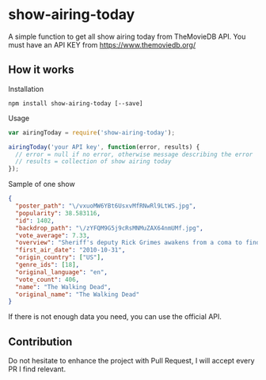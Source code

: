 # show-airing-today
A simple function to get all show airing today from TheMovieDB API.
You must have an API KEY from https://www.themoviedb.org/


## How it works

Installation
```cli
npm install show-airing-today [--save]
```

Usage
```javascript
var airingToday = require('show-airing-today');

airingToday('your API key', function(error, results) {
  // error = null if no error, otherwise message describing the error
  // results = collection of show airing today
});
```

Sample of one show
```json
{
  "poster_path": "\/vxuoMW6YBt6UsxvMfRNwRl9LtWS.jpg",
  "popularity": 38.583116,
  "id": 1402,
  "backdrop_path": "\/zYFQM9G5j9cRsMNMuZAX64nmUMf.jpg",
  "vote_average": 7.33,
  "overview": "Sheriff's deputy Rick Grimes awakens from a coma to find a post-apocalyptic world dominated by flesh-eating zombies. He sets out to find his family and encounters many other survivors along the way.",
  "first_air_date": "2010-10-31",
  "origin_country": ["US"],
  "genre_ids": [18],
  "original_language": "en",
  "vote_count": 406,
  "name": "The Walking Dead",
  "original_name": "The Walking Dead"
}
```

If there is not enough data you need, you can use the official API.

## Contribution

Do not hesitate to enhance the project with Pull Request, I will accept every PR I find relevant.

